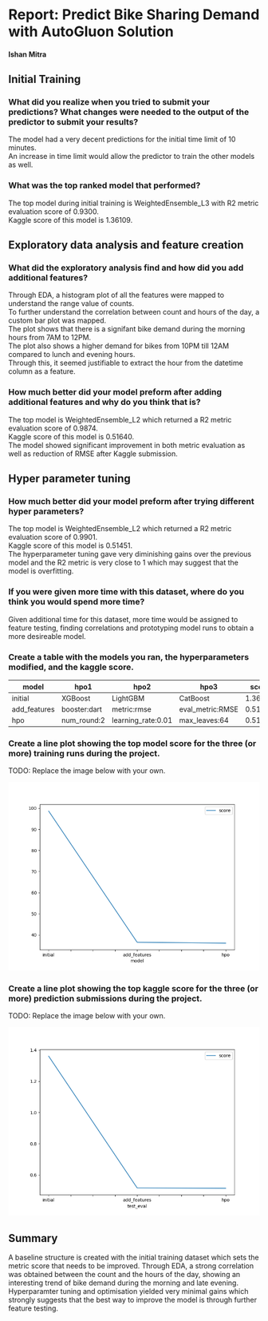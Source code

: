 # Report: Predict Bike Sharing Demand with AutoGluon Solution
#### Ishan Mitra

## Initial Training
### What did you realize when you tried to submit your predictions? What changes were needed to the output of the predictor to submit your results?
The model had a very decent predictions for the initial time limit of 10 minutes.  
An increase in time limit would allow the predictor to train the other models as well.

### What was the top ranked model that performed?
The top model during initial training is WeightedEnsemble_L3 with R2 metric evaluation score of 0.9300.  
Kaggle score of this model is 1.36109.

## Exploratory data analysis and feature creation
### What did the exploratory analysis find and how did you add additional features?
Through EDA, a histogram plot of all the features were mapped to understand the range value of counts.  
To further understand the correlation between count and hours of the day, a custom bar plot was mapped.  
The plot shows that there is a signifant bike demand during the morning hours from 7AM to 12PM.  
The plot also shows a higher demand for bikes from 10PM till 12AM compared to lunch and evening hours.  
Through this, it seemed justifiable to extract the hour from the datetime column as a feature.

### How much better did your model preform after adding additional features and why do you think that is?
The top model is WeightedEnsemble_L2 which returned a R2 metric evaluation score of 0.9874.  
Kaggle score of this model is 0.51640.  
The model showed significant improvement in both metric evaluation as well as reduction of RMSE after Kaggle submission.

## Hyper parameter tuning
### How much better did your model preform after trying different hyper parameters?
The top model is WeightedEnsemble_L2 which returned a R2 metric evaluation score of 0.9901.  
Kaggle score of this model is 0.51451.  
The hyperparameter tuning gave very diminishing gains over the previous model and the R2 metric is very close to 1 which may suggest that the model is overfitting.

### If you were given more time with this dataset, where do you think you would spend more time?
Given additional time for this dataset, more time would be assigned to feature testing, finding correlations and prototyping model runs to obtain a more desireable model.

### Create a table with the models you ran, the hyperparameters modified, and the kaggle score.
|model|hpo1|hpo2|hpo3|score|
|--|--|--|--|--|
|initial|XGBoost|LightGBM|CatBoost|1.36109|
|add_features|booster:dart|metric:rmse|eval_metric:RMSE|0.51640|
|hpo|num_round:2|learning_rate:0.01|max_leaves:64|0.51451|

### Create a line plot showing the top model score for the three (or more) training runs during the project.

TODO: Replace the image below with your own.

![model_train_score.png](model_train_score.png)

### Create a line plot showing the top kaggle score for the three (or more) prediction submissions during the project.

TODO: Replace the image below with your own.

![model_test_score.png](model_test_score.png)

## Summary
A baseline structure is created with the initial training dataset which sets the metric score that needs to be improved.
Through EDA, a strong correlation was obtained between the count and the hours of the day, showing an interesting trend of bike demand during the morning and late evening.  
Hyperparamter tuning and optimisation yielded very minimal gains which strongly suggests that the best way to improve the model is through further feature testing.